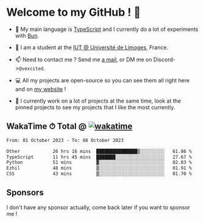 # Welcome to my GitHub ! 🌃

- 🔭 My main language is [TypeScript](https://www.typescriptlang.org/) and I currently do a lot of experiments with [Bun](https://bun.sh).

- 🌱 I am a student at the [IUT @ Université de Limoges](https://iut.unilim.fr), France.

- 📫 Need to contact me ? Send me <a href="mailto:mikkel@milescode.dev">a mail</a>, or DM me on Discord->`@vexcited`.

- 💻 All my projects are open-source so you can see them all right here and on <a href="https://vexcited.vercel.app">my website</a> !

- 👀 I currently work on a lot of projects at the same time, look at the pinned projects to see my projects that I like the most currently.

## WakaTime ⏱ Total @ [![wakatime](https://wakatime.com/badge/user/0839e595-e07a-435c-8d59-ed95f2a3d6dd.svg)](https://wakatime.com/@0839e595-e07a-435c-8d59-ed95f2a3d6dd)

<!--START_SECTION:waka-->

```txt
From: 01 October 2023 - To: 08 October 2023

Other            26 hrs 16 mins  ███████████████▒░░░░░░░░░   61.86 %
TypeScript       11 hrs 45 mins  ███████░░░░░░░░░░░░░░░░░░   27.67 %
Python           51 mins         ▓░░░░░░░░░░░░░░░░░░░░░░░░   02.03 %
Ezhil            48 mins         ▒░░░░░░░░░░░░░░░░░░░░░░░░   01.91 %
CSS              43 mins         ▒░░░░░░░░░░░░░░░░░░░░░░░░   01.70 %
```

<!--END_SECTION:waka-->

## Sponsors

I don't have any sponsor actually, come back later if you want to sponsor me !
